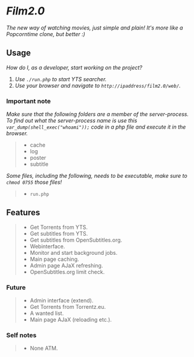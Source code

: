 # _Film2.0_

_The new way of watching movies, just simple and plain! It's more like a Popcorntime clone, but better :)_

## Usage

_How do I, as a developer, start working on the project?_ 

1. _Use `./run.php` to start YTS searcher._
2. _Use your browser and navigate to `http://ipaddress/film2.0/web/`._

### Important note

_Make sure that the following folders are a member of the server-process. To find out what the server-process name is use this `var_dump(shell_exec("whoami"));` code in a php file and execute it in the browser._

> - cache
> - log
> - poster
> - subtitle

_Some files, including the following, needs to be executable, make sure to `chmod 0755` those files!_

> - `run.php`

## Features

> - Get Torrents from YTS.
> - Get subtitles from YTS.
> - Get subtitles from OpenSubtitles.org.
> - Webinterface.
> - Monitor and start background jobs.
> - Main page caching.
> - Admin page AJaX refreshing.
> - OpenSubtitles.org limit check.

### Future

> - Admin interface (extend).
> - Get Torrents from Torrentz.eu.
> - A wanted list.
> - Main page AJaX (reloading etc.).

### Self notes

> - None ATM.
